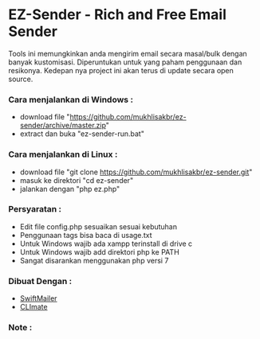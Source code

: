 # EZ-Sender - Rich and Free Email Sender

Tools ini memungkinkan anda mengirim email secara masal/bulk dengan banyak kustomisasi. Diperuntukan untuk yang paham penggunaan dan resikonya. Kedepan nya project ini akan terus di update secara open source. 

### Cara menjalankan di Windows :

- download file "https://github.com/mukhlisakbr/ez-sender/archive/master.zip"  
- extract dan buka "ez-sender-run.bat"

### Cara menjalankan di Linux :

- download file "git clone  https://github.com/mukhlisakbr/ez-sender.git"
- masuk ke direktori "cd ez-sender"  
- jalankan dengan "php ez.php"

### Persyaratan :

- Edit file config.php sesuaikan sesuai kebutuhan  
- Penggunaan tags bisa baca di usage.txt  
- Untuk Windows wajib ada xampp terinstall di drive c  
- Untuk Windows wajib add direktori php ke PATH  
- Sangat disarankan menggunakan php versi 7

### Dibuat Dengan :
- [SwiftMailer](https://github.com/swiftmailer/swiftmailer)
- [CLImate](https://github.com/thephpleague/climate)

### Note : 
Bagi yang ada saran fitur atau report bug bisa kirim ke https://www.facebook.com/mukhlisakbr